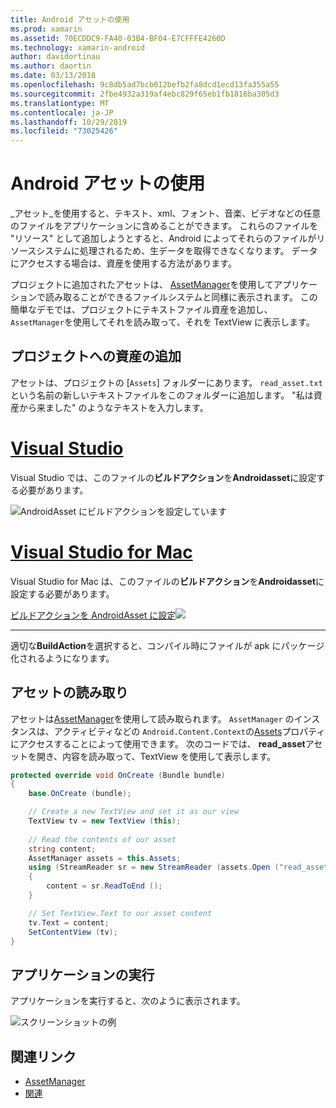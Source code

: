 ```yaml
---
title: Android アセットの使用
ms.prod: xamarin
ms.assetid: 70ECDDC9-FA40-03B4-BF04-E7CFFFE4260D
ms.technology: xamarin-android
author: davidortinau
ms.author: daortin
ms.date: 03/13/2018
ms.openlocfilehash: 9c8db5ad7bcb012befb2fa8dcd1ecd13fa355a55
ms.sourcegitcommit: 2fbe4932a319af4ebc829f65eb1fb1816ba305d3
ms.translationtype: MT
ms.contentlocale: ja-JP
ms.lasthandoff: 10/29/2019
ms.locfileid: "73025426"
---
```

# <a name="using-android-assets"></a>Android アセットの使用

_アセット_を使用すると、テキスト、xml、フォント、音楽、ビデオなどの任意のファイルをアプリケーションに含めることができます。 これらのファイルを "リソース" として追加しようとすると、Android によってそれらのファイルがリソースシステムに処理されるため、生データを取得できなくなります。 データにアクセスする場合は、資産を使用する方法があります。

プロジェクトに追加されたアセットは、 [AssetManager](xref:Android.Content.Res.AssetManager)を使用してアプリケーションで読み取ることができるファイルシステムと同様に表示されます。
この簡単なデモでは、プロジェクトにテキストファイル資産を追加し、`AssetManager`を使用してそれを読み取って、それを TextView に表示します。

## <a name="add-asset-to-project"></a>プロジェクトへの資産の追加

アセットは、プロジェクトの [`Assets`] フォルダーにあります。 `read_asset.txt`という名前の新しいテキストファイルをこのフォルダーに追加します。 "私は資産から来ました" のようなテキストを入力します。

# <a name="visual-studiotabwindows"></a>[Visual Studio](#tab/windows)

Visual Studio では、このファイルの**ビルドアクション**を**Androidasset**に設定する必要があります。

![AndroidAsset にビルドアクションを設定しています](android-assets-images/asset-properties-vs.png) 

# <a name="visual-studio-for-mactabmacos"></a>[Visual Studio for Mac](#tab/macos)

Visual Studio for Mac は、このファイルの**ビルドアクション**を**Androidasset**に設定する必要があります。

[ビルドアクションを AndroidAsset に設定![](android-assets-images/asset-properties-xs-sml.png)](android-assets-images/asset-properties-xs.png#lightbox)

-----

適切な**BuildAction**を選択すると、コンパイル時にファイルが apk にパッケージ化されるようになります。

## <a name="reading-assets"></a>アセットの読み取り

アセットは[AssetManager](xref:Android.Content.Res.AssetManager)を使用して読み取られます。 `AssetManager` のインスタンスは、アクティビティなどの `Android.Content.Context`の[Assets](xref:Android.Content.Context.Assets)プロパティにアクセスすることによって使用できます。
次のコードでは、 **read_asset**アセットを開き、内容を読み取って、TextView を使用して表示します。

```csharp
protected override void OnCreate (Bundle bundle)
{
    base.OnCreate (bundle);

    // Create a new TextView and set it as our view
    TextView tv = new TextView (this);
    
    // Read the contents of our asset
    string content;
    AssetManager assets = this.Assets;
    using (StreamReader sr = new StreamReader (assets.Open ("read_asset.txt")))
    {
        content = sr.ReadToEnd ();
    }

    // Set TextView.Text to our asset content
    tv.Text = content;
    SetContentView (tv);
}
```

## <a name="running-the-application"></a>アプリケーションの実行

アプリケーションを実行すると、次のように表示されます。

![スクリーンショットの例](android-assets-images/screenshot.png)

## <a name="related-links"></a>関連リンク

- [AssetManager](xref:Android.Content.Res.AssetManager)
- [関連](xref:Android.Content.Context)
